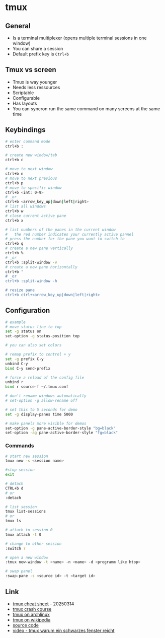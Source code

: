 # tmux

## General

* Is a terminal multiplexer (opens multiple terminal sessions in one window)
* You can share a session
* Default prefix key is `Ctrl+b`

## Tmux vs screen

* Tmux is way younger
* Needs less ressources
* Scriptable
* Configurable
* Has layouts
* You can syncron run the same command on many screens at the same time

## Keybindings

```bash
# enter command mode
ctrl+b :

# create new window/tab
ctrl+b c

# move to next window
ctrl+b n
# move to next previous
ctrl+b p
# move to specific window
ctrl+b <int: 0-9>
# _or
ctrl+b <arrow_key_up|down|left|right>
# list all windows
ctrl+b w
# close current active pane
ctrl+b x

# list numbers of the panes in the current window
#   the red number indicates your currently active pannel
# press the number for the pane you want to switch to
ctrl+b q
# create a new pane vertically
ctrl+b %
# _or
ctrl+b :split-window -v
# create a new pane horizontally
ctrl+b "
# _or
ctrl+b :split-window -h

# resize pane
ctrl+b ctrl+<arrow_key_up|down|left|right>
```

## Configuration

```bash
# example
# move status line to top
set -g status on
set-option -g status-position top

# you can also set colors

# remap prefix to control + y
set -g prefix C-y
unbind C-y
bind C-y send-prefix

# force a reload of the config file
unbind r
bind r source-f ~/.tmux.conf

# don't rename windows automatically
# set-option -g allow-rename off

# set this to 5 seconds for demo
set -g display-panes time 5000

# make panels more visible for demos
set-option -g pane-active-border-style "bg=black"
set-option -ag pane-active-border-style "fg=black"
```

### Commands

```bash
# start new session
tmux new -s <session name>

#stop session
exit

# detach
CTRL+b d
# or
:detach

# list session
tmux list-sessions
# or
tmux ls

# attach to session 0
tmux attach -t 0

# change to other session
:switch ?

# open a new window
:tmux new-window -t <name> -n <name> -d <programm like htop>

# swap panel
:swap-pane -s <source id> -t <target id>
```

## Link

* [tmux cheat sheet](https://tmuxcheatsheet.com/) - 20250314
* [tmux crash course](https://robots.thoughtbot.com/a-tmux-crash-course)
* [tmux on archlinux](https://wiki.archlinux.org/index.php/Tmux)
* [tmux on wikipedia](https://en.wikipedia.org/wiki/Tmux)
* [source code](https://github.com/tmux/tmux/wiki)
* [video - tmux warum ein schwarzes fenster reicht](https://media.ccc.de/v/DCJGKA)
